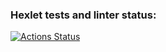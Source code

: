 ### Hexlet tests and linter status:
[![Actions Status](https://github.com/Ivanyas/backend-project-6/actions/workflows/hexlet-check.yml/badge.svg)](https://github.com/Ivanyas/backend-project-6/actions)